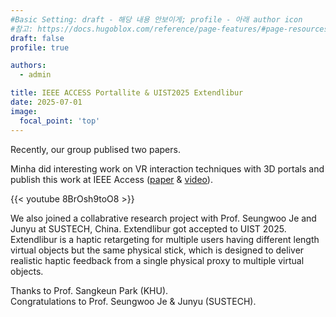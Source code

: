```yaml
---
#Basic Setting: draft - 해당 내용 안보이게; profile - 아래 author icon
#참고: https://docs.hugoblox.com/reference/page-features/#page-resources-attachments-and-links
draft: false 
profile: true

authors: 
  - admin

title: IEEE ACCESS Portallite & UIST2025 Extendlibur
date: 2025-07-01
image:
  focal_point: 'top'
---
```


Recently, our group publised two papers. 

Minha did interesting work on VR interaction techniques with 3D portals and publish this work at IEEE Access ([paper](https://ieeexplore.ieee.org/document/11031442/) & [video](https://www.youtube.com/watch?v=8BrOsh9toO8&feature=youtu.be)).

{{< youtube 8BrOsh9toO8 >}}

We also joined a collabrative research project with Prof. Seungwoo Je and Junyu at SUSTECH, China.
Extendlibur got accepted to UIST 2025. 
Extendlibur is a haptic retargeting for multiple users having different length virtual objects but the same physical stick, which is designed to deliver realistic haptic feedback from a single physical proxy to multiple virtual objects.



<!--more-->
Thanks to Prof. Sangkeun Park (KHU).<br>
Congratulations to Prof. Seungwoo Je & Junyu (SUSTECH).


